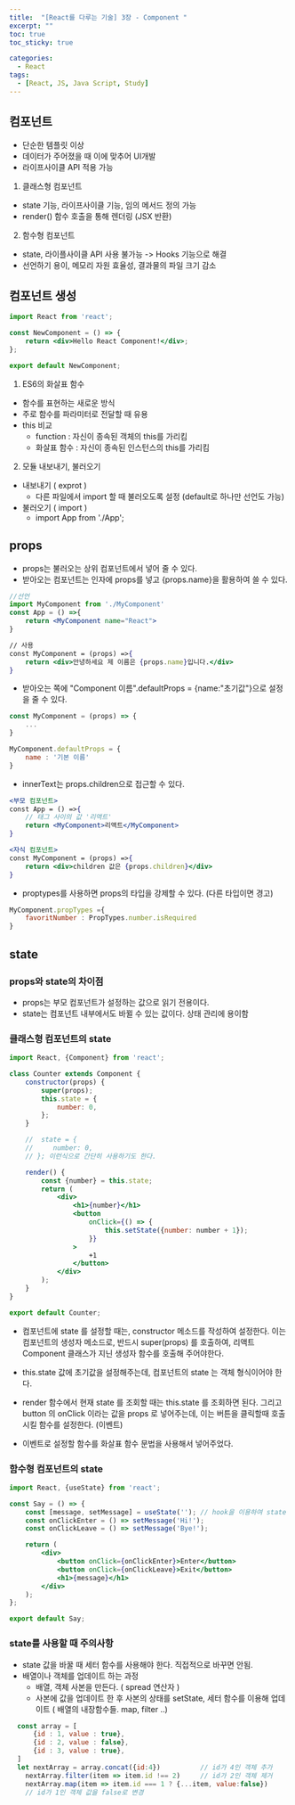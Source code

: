```yaml
---
title:  "[React를 다루는 기술] 3장 - Component "
excerpt: ""
toc: true
toc_sticky: true

categories:
  - React
tags:
  - [React, JS, Java Script, Study]
---  
```


## 컴포넌트
- 단순한 템플릿 이상
- 데이터가 주어졌을 때 이에 맞추어 UI개발
- 라이프사이클 API 적용 가능

1. 클래스형 컴포넌트
- state 기능, 라이프사이클 기능, 임의 메서드 정의 가능
- render() 함수 호출을 통해 렌더링 (JSX 반환)

2. 함수형 컴포넌트
- state, 라이플사이클 API 사용 불가능 -> Hooks 기능으로 해결
- 선언하기 용이, 메모리 자원 효율성, 결과물의 파일 크기 감소

## 컴포넌트 생성
```jsx
import React from 'react';

const NewComponent = () => {
    return <div>Hello React Component!</div>;
};

export default NewComponent;
```

1. ES6의 화살표 함수
- 함수를 표현하는 새로운 방식
- 주로 함수를 파라미터로 전달할 때 유용
- this 비교
  - function : 자신이 종속된 객체의 this를 가리킴
  - 화살표 함수 : 자신이 종속된 인스턴스의 this를 가리킴

2. 모듈 내보내기, 불러오기
- 내보내기 ( exprot )
  - 다른 파일에서 import 할 때 불러오도록 설정 (default로 하나만 선언도 가능)
- 불러오기 ( import )
  - import App from './App';

## props
- props는 불러오는 상위 컴포넌트에서 넣어 줄 수 있다.
- 받아오는 컴포넌트는 인자에 props를 넣고 {props.name}을 활용하여 쓸 수 있다.
```jsx
//선언
import MyComponent from './MyComponent'
const App = () =>{
    return <MyComponent name="React">
}

// 사용
const MyComponent = (props) =>{
    return <div>안녕하세요 제 이름은 {props.name}입니다.</div>
}
```

- 받아오는 쪽에 "Component 이름".defaultProps = {name:"초기값"}으로 설정을 줄 수 있다.
```jsx
const MyComponent = (props) => {
    ...
}

MyComponent.defaultProps = {
    name : '기본 이름'
}
```

- innerText는 props.children으로 접근할 수 있다.
```jsx
<부모 컴포넌트>
const App = () =>{
    // 태그 사이의 값 '리액트'
    return <MyComponent>리액트</MyComponent>
}

<자식 컴포넌트>
const MyComponent = (props) =>{
    return <div>children 값은 {props.children}</div>
}
```

- proptypes를 사용하면 props의 타입을 강제할 수 있다. (다른 타입이면 경고)

```jsx
MyComponent.propTypes ={
    favoritNumber : PropTypes.number.isRequired
}
```

## state
### props와 state의 차이점
- props는 부모 컴포넌트가 설정하는 값으로 읽기 전용이다.
- state는 컴포넌트 내부에서도 바뀔 수 있는 값이다. 상태 관리에 용이함

### 클래스형 컴포넌트의 state

```jsx
import React, {Component} from 'react';

class Counter extends Component {
    constructor(props) {
        super(props);
        this.state = {
            number: 0,
        };
    }

    //  state = {
    //     number: 0,
    // }; 이런식으로 간단히 사용하기도 한다.

    render() {
        const {number} = this.state;
        return (
            <div>
                <h1>{number}</h1>
                <button
                    onClick={() => {
                        this.setState({number: number + 1});
                    }}
                >
                    +1
                </button>
            </div>
        );
    }
}

export default Counter;
```

- 컴포넌트에 state 를 설정할 때는, constructor 메소드를 작성하여 설정한다. 이는 컴포넌트의 생성자 메소드로, 반드시 super(props) 를 호출하여, 리액트 Component 클래스가 지닌 생성자 함수를 호출해 주어야한다.

- this.state 값에 초기값을 설정해주는데, 컴포넌트의 state 는 객체 형식이어야 한다.

- render 함수에서 현재 state 를 조회할 때는 this.state 를 조회하면 된다. 그리고 button 의 onClick 이라는 값을 props 로 넣어주는데, 이는 버튼을 클릭할때 호출 시킬 함수를 설정한다. (이벤트)

- 이벤트로 설정할 함수를 화살표 함수 문법을 사용해서 넣어주었다.

### 함수형 컴포넌트의 state
```jsx
import React, {useState} from 'react';

const Say = () => {
    const [message, setMessage] = useState(''); // hook을 이용하여 state 세팅
    const onClickEnter = () => setMessage('Hi!');
    const onClickLeave = () => setMessage('Bye!');

    return (
        <div>
            <button onClick={onClickEnter}>Enter</button>
            <button onClick={onClickLeave}>Exit</button>
            <h1>{message}</h1>
        </div>
    );
};

export default Say;
```

### state를 사용할 때 주의사항
- state 값을 바꿀 때 세터 함수를 사용해야 한다. 직접적으로 바꾸면 안됨.
- 배열이나 객체를 업데이트 하는 과정
  - 배열, 객체 사본을 만든다. ( spread 연산자 )
  - 사본에 값을 업데이트 한 후 사본의 상태를 setState, 세터 함수를 이용해 업데이트 ( 배열의 내장함수들. map, filter ..)

```jsx
  const array = [
      {id : 1, value : true},
      {id : 2, value : false},
      {id : 3, value : true},
  ]
  let nextArray = array.concat({id:4})          // id가 4인 객체 추가
    nextArray.filter(item => item.id !== 2)     // id가 2인 객체 제거
    nextArray.map(item => item.id === 1 ? {...item, value:false})
    // id가 1인 객체 값을 false로 변경
```
